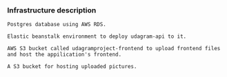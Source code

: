 ### Infrastructure description
    Postgres database using AWS RDS.
    
    Elastic beanstalk environment to deploy udagram-api to it.
    
    AWS S3 bucket called udagramproject-frontend to upload frontend files and host the appilication's frontend.
    
    A S3 bucket for hosting uploaded pictures.